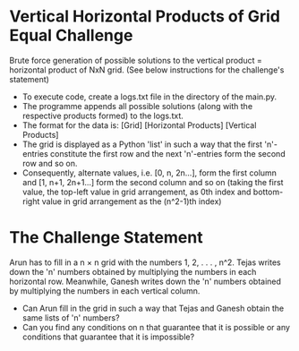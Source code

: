 # Vertical Horizontal Products of Grid Equal Challenge
Brute force generation of possible solutions to the vertical product = horizontal product of NxN grid. (See below instructions for the challenge's statement)

- To execute code, create a logs.txt file in the directory of the main.py.
- The programme appends all possible solutions (along with the respective products formed) to the logs.txt.
- The format for the data is: [Grid] [Horizontal Products] [Vertical Products]
- The grid is displayed as a Python 'list' in such a way that the first 'n'-entries constitute the first row and the next 'n'-entries form the second row and so on.
- Consequently, alternate values, i.e. [0, n, 2n...], form the first column and [1, n+1, 2n+1...] form the second column and so on (taking the first value, the top-left value in grid arrangement, as 0th index and bottom-right value in grid arrangement as the (n^2-1)th index)

# The Challenge Statement
Arun has to fill in a n × n grid with the numbers 1, 2, . . . , n^2.
Tejas writes down the 'n' numbers obtained by multiplying the numbers in each horizontal row.
Meanwhile, Ganesh writes down the 'n' numbers obtained by multiplying the numbers in each vertical column.

- Can Arun fill in the grid in such a way that Tejas and Ganesh obtain the same lists of 'n' numbers?
- Can you find any conditions on n that guarantee that it is possible or any conditions that guarantee that it is impossible?
